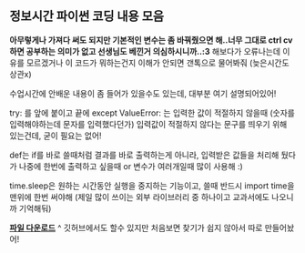 ## 정보시간 파이썬 코딩 내용 모음
**아무렇게나 가져다 써도 되지만 기본적인 변수는 좀 바꿔줬으면 해..너무 그대로 ctrl cv 하면 공부하는 의미가 없고 선생님도 베낀거 의심하시니까..:3**
해보다가 오류나는데 이유를 모르겠거나 이 코드가 뭐하는건지 이해가 안되면 갠톡으로 물어봐줘 (늦은시간도 상관x) 

수업시간에 안배운 내용이 좀 들어가 있을수도 있는데, 대부분 여기 설명되어있어!

try: 를 앞에 붙이고 끝에 except ValueError: 는 입력한 값이 적절하지 않을때 (숫자를 입력해야하는데 문자를 입력했다던가) 입력값이 적절하지 않다는 문구를 띄우기 위해 있는건데, 굳이 필요는 없어!

def는 if를 바로 쓸때처럼 결과를 바로 출력하는게 아니라, 입력받은 값들을 처리해 뒀다가 나중에 한번에 출력하고 싶을때 or 변수가 여러개일때 많이 사용해 :)

time.sleep은 원하는 시간동안 실행을 중지하는 기능이고, 쓸때 반드시 import time을 맨위에 한번 써야해 (제일 많이 쓰이는 외부 라이브러리 중 하나이고 교과서에도 나오니까 기억해둬)

**[파일 다운로드](https://www.mediafire.com/folder/gaspalhmdcv2u/school)**
^ 깃허브에서도 할수 있지만 처음보면 찾기가 쉽지 않아서 따로 만들어놨어!

